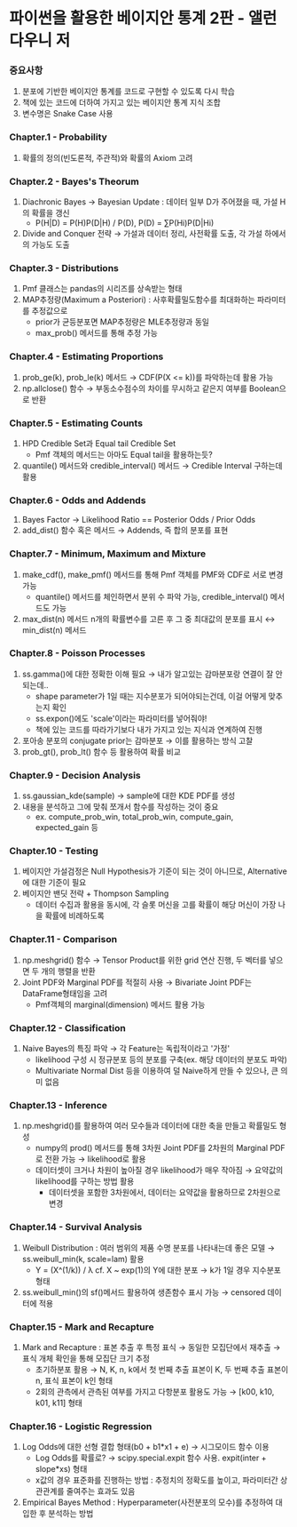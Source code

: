 # 파이썬을 활용한 베이지안 통계 2판 - 앨런 다우니 저

### 중요사항
1. 분포에 기반한 베이지안 통계를 코드로 구현할 수 있도록 다시 학습
2. 책에 있는 코드에 더하여 가지고 있는 베이지안 통계 지식 조합
3. 변수명은 Snake Case 사용

### Chapter.1 - Probability
1. 확률의 정의(빈도론적, 주관적)와 확률의 Axiom 고려

### Chapter.2 - Bayes's Theorum
1. Diachronic Bayes → Bayesian Update : 데이터 일부 D가 주어졌을 때, 가설 H의 확률을 갱신
    - P(H|D) = P(H)P(D|H) / P(D), P(D) = ∑P(Hi)P(D|Hi)
2. Divide and Conquer 전략 → 가설과 데이터 정리, 사전확률 도출, 각 가설 하에서의 가능도 도출

### Chapter.3 - Distributions
1. Pmf 클래스는 pandas의 시리즈를 상속받는 형태
2. MAP추정량(Maximum a Posteriori) : 사후확률밀도함수를 최대화하는 파라미터를 추정값으로
    - prior가 균등분포면 MAP추정량은 MLE추정량과 동일
    - max_prob() 메서드를 통해 추정 가능

### Chapter.4 - Estimating Proportions
1. prob_ge(k), prob_le(k) 메서드 → CDF(P(X <= k))를 파악하는데 활용 가능
2. np.allclose() 함수 → 부동소수점수의 차이를 무시하고 같은지 여부를 Boolean으로 반환

### Chapter.5 - Estimating Counts
1. HPD Credible Set과 Equal tail Credible Set
    - Pmf 객체의 메서드는 아마도 Equal tail을 활용하는듯?
2. quantile() 메서드와 credible_interval() 메서드 → Credible Interval 구하는데 활용

### Chapter.6 - Odds and Addends
1. Bayes Factor → Likelihood Ratio == Posterior Odds / Prior Odds
2. add_dist() 함수 혹은 메서드 → Addends, 즉 합의 분포를 표현

### Chapter.7 - Minimum, Maximum and Mixture
1. make_cdf(), make_pmf() 메서드를 통해 Pmf 객체를 PMF와 CDF로 서로 변경 가능
    - quantile() 메서드를 체인하면서 분위 수 파악 가능, credible_interval() 메서드도 가능
2. max_dist(n) 메서드 n개의 확률변수를 고른 후 그 중 최대값의 분포를 표시 ↔ min_dist(n) 메서드

### Chapter.8 - Poisson Processes
1. ss.gamma()에 대한 정확한 이해 필요 → 내가 알고있는 감마분포랑 연결이 잘 안되는데..
    - shape parameter가 1일 때는 지수분포가 되어야되는건데, 이걸 어떻게 맞추는지 확인
    - ss.expon()에도 'scale'이라는 파라미터를 넣어줘야!
    - 책에 있는 코드를 따라가기보다 내가 가지고 있는 지식과 연계하여 진행
2. 포아송 분포의 conjugate prior는 감마분포 → 이를 활용하는 방식 고찰
3. prob_gt(), prob_lt() 함수 등 활용하여 확률 비교

### Chapter.9 - Decision Analysis
1. ss.gaussian_kde(sample) → sample에 대한 KDE PDF를 생성
2. 내용을 분석하고 그에 맞춰 쪼개서 함수를 작성하는 것이 중요
    - ex. compute_prob_win, total_prob_win, compute_gain, expected_gain 등

### Chapter.10 - Testing
1. 베이지안 가설검정은 Null Hypothesis가 기준이 되는 것이 아니므로, Alternative에 대한 기준이 필요
2. 베이지안 밴딧 전략 + Thompson Sampling
    - 데이터 수집과 활용을 동시에, 각 슬롯 머신을 고를 확률이 해당 머신이 가장 나을 확률에 비례하도록

### Chapter.11 - Comparison
1. np.meshgrid() 함수 → Tensor Product를 위한 grid 연산 진행, 두 벡터를 넣으면 두 개의 행렬을 반환
2. Joint PDF와 Marginal PDF를 적절히 사용 → Bivariate Joint PDF는 DataFrame형태임을 고려
    - Pmf객체의 marginal(dimension) 메서드 활용 가능

### Chapter.12 - Classification
1. Naive Bayes의 특징 파악 → 각 Feature는 독립적이라고 '가정'
    - likelihood 구성 시 정규분포 등의 분포를 구축(ex. 해당 데이터의 분포도 파악)
    - Multivariate Normal Dist 등을 이용하여 덜 Naive하게 만들 수 있으나, 큰 의미 없음

### Chapter.13 - Inference
1. np.meshgrid()를 활용하여 여러 모수들과 데이터에 대한 축을 만들고 확률밀도 형성
    - numpy의 prod() 메서드를 통해 3차원 Joint PDF를 2차원의 Marginal PDF로 전환 가능 → likelihood로 활용
    - 데이터셋이 크거나 차원이 높아질 경우 likelihood가 매우 작아짐 → 요약값의 likelihood를 구하는 방법 활용
        - 데이터셋을 포함한 3차원에서, 데이터는 요약값을 활용하므로 2차원으로 변경

### Chapter.14 - Survival Analysis
1. Weibull Distribution : 여러 범위의 제품 수명 분포를 나타내는데 좋은 모델 → ss.weibull_min(k, scale=lam) 활용
    - Y = (X^(1/k)) / λ  cf. X ~ exp(1)의 Y에 대한 분포 → k가 1일 경우 지수분포 형태
2. ss.weibull_min()의 sf()메서드 활용하여 생존함수 표시 가능 → censored 데이터에 적용

### Chapter.15 - Mark and Recapture
1. Mark and Recapture : 표본 추출 후 특정 표식 → 동일한 모집단에서 재추출 → 표식 개체 확인을 통해 모집단 크기 추정
    - 초기하분포 활용 → N, K, n, k에서 첫 번째 추출 표본이 K, 두 번째 추출 표본이 n, 표식 표본이 k인 형태
    - 2회의 관측에서 관측된 여부를 가지고 다항분포 활용도 가능 → [k00, k10, k01, k11] 형태

### Chapter.16 - Logistic Regression
1. Log Odds에 대한 선형 결합 형태(b0 + b1*x1 + e) → 시그모이드 함수 이용
    - Log Odds를 확률로? → scipy.special.expit 함수 사용. expit(inter + slope*xs) 형태
    - x값의 경우 표준화를 진행하는 방법 : 추정치의 정확도를 높이고, 파라미터간 상관관계를 줄여주는 효과도 있음
2. Empirical Bayes Method : Hyperparameter(사전분포의 모수)를 추정하여 대입한 후 분석하는 방법